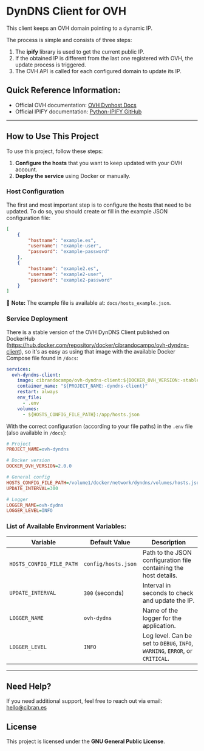 # DynDNS Client for OVH

This client keeps an OVH domain pointing to a dynamic IP.

The process is simple and consists of three steps:
1. The **ipify** library is used to get the current public IP.
2. If the obtained IP is different from the last one registered with OVH, the update process is triggered.
3. The OVH API is called for each configured domain to update its IP.

## Quick Reference Information:
- Official OVH documentation: [OVH Dynhost Docs](https://docs.ovh.com/gb/en/domains/hosting_dynhost/)
- Official IPIFY documentation: [Python-IPIFY GitHub](https://github.com/rdegges/python-ipify)

---

## How to Use This Project

To use this project, follow these steps:

1. **Configure the hosts** that you want to keep updated with your OVH account.
2. **Deploy the service** using Docker or manually.

### Host Configuration

The first and most important step is to configure the hosts that need to be updated. To do so, you should create or fill in the example JSON configuration file:

```json
[
    {
        "hostname": "example.es",
        "username": "example-user",
        "password": "example-password"
    },
    {
        "hostname": "example2.es",
        "username": "example2-user",
        "password": "example2-password"
    }
]
```

📌 **Note:** The example file is available at: `docs/hosts_example.json`.

### Service Deployment

There is a stable version of the OVH DynDNS Client published on DockerHub (https://hub.docker.com/repository/docker/cibrandocampo/ovh-dyndns-client), so it's as easy as using that image with the available Docker Compose file found in `/docs`:

```yaml
services:
  ovh-dyndns-client:
    image: cibrandocampo/ovh-dyndns-client:${DOCKER_OVH_VERSION:-stable}
    container_name: "${PROJECT_NAME:-dyndns-client}"
    restart: always
    env_file:
      - .env
    volumes:
      - ${HOSTS_CONFIG_FILE_PATH}:/app/hosts.json
```

With the correct configuration (according to your file paths) in the `.env` file (also available in `/docs`):

```ini
# Project
PROJECT_NAME=ovh-dyndns

# Docker version
DOCKER_OVH_VERSION=2.0.0

# General config
HOSTS_CONFIG_FILE_PATH=/volume1/docker/network/dyndns/volumes/hosts.json
UPDATE_INTERVAL=300

# Logger
LOGGER_NAME=ovh-dydns
LOGGER_LEVEL=INFO
```

### List of Available Environment Variables:

| Variable | Default Value | Description |
|----------|---------------|-------------|
| `HOSTS_CONFIG_FILE_PATH` | `config/hosts.json` | Path to the JSON configuration file containing the host details. |
| `UPDATE_INTERVAL` | `300` (seconds) | Interval in seconds to check and update the IP. |
| `LOGGER_NAME` | `ovh-dydns` | Name of the logger for the application. |
| `LOGGER_LEVEL` | `INFO` | Log level. Can be set to `DEBUG`, `INFO`, `WARNING`, `ERROR`, or `CRITICAL`. |

---

## Need Help?

If you need additional support, feel free to reach out via email: [hello@cibran.es](mailto:hello@cibran.es)

## License

This project is licensed under the **GNU General Public License**.
